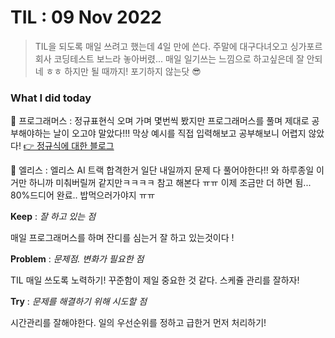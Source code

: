 # TIL : 09 Nov 2022

> TIL을 되도록 매일 쓰려고 했는데 4일 만에 쓴다. 주말에 대구다녀오고 싱가포르회사 코딩테스트 보느라 놓아버렸... 매일 일기쓰는 느낌으로 하고싶은데 잘 안되네 ㅎㅎ 하지만 될 때까지! 포기하지 않는닷 😎

### What I did today
🔹 프로그래머스 : 정규표현식 오며 가며 몇번씩 봤지만 프로그래머스를 풀며 제대로 공부해야하는 날이 오고야 말았다!!! 막상 예시를 직접 입력해보고 공부해보니 어렵지 않았다! [👉 정규식에 대한 블로그](https://suzie.hashnode.dev/javascript-regexp)

🔹 엘리스 : 엘리스 AI 트랙 합격한거 일단 내일까지 문제 다 풀어야한다!! 와 하루종일 이거만 하니까 미춰버릴꺼 같지만ㅋㅋㅋㅋ 참고 해본다 ㅠㅠ 이제 조금만 더 하면 됨... 80%드디어 완료.. 밥먹으러가야지 ㅠㅠ


**Keep** : *잘 하고 있는 점*

매일 프로그래머스를 하며 잔디를 심는거 잘 하고 있는것이다 !

**Problem** : *문제점. 변화가 필요한 점*

TIL 매일 쓰도록 노력하기! 꾸준함이 제일 중요한 것 같다. 
스케쥴 관리를 잘하자!

**Try** : *문제를 해결하기 위해 시도할 점*

시간관리를 잘해야한다. 일의 우선순위를 정하고 급한거 먼저 처리하기!